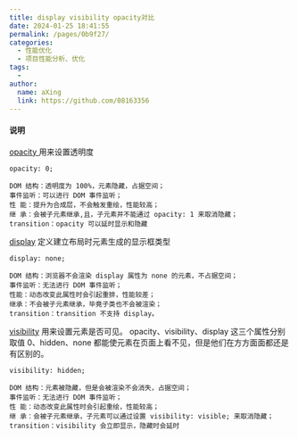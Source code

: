 ```yaml
---
title: display visibility opacity对比
date: 2024-01-25 18:41:55
permalink: /pages/0b9f27/
categories:
  - 性能优化
  - 项目性能分析、优化
tags:
  - 
author: 
  name: aXing
  link: https://github.com/08163356
---
```




#### 说明

[opacity ](https://link.segmentfault.com/?enc=JEfZTxCZuEc%2B01oL%2FIroMQ%3D%3D.1%2FnnaTFufcgk9FZ27d%2FNHzzCmX%2FjtVMffK0huyRA%2BtT8F98gsQsAOIY2XGRuACv0FRzMRNyZT40WmVDj6NvmaA%3D%3D)用来设置透明度

```
opacity: 0;

DOM 结构：透明度为 100%，元素隐藏，占据空间；
事件监听：可以进行 DOM 事件监听；
性 能：提升为合成层，不会触发重绘，性能较高；
继 承：会被子元素继承,且，子元素并不能通过 opacity: 1 来取消隐藏；
transition：opacity 可以延时显示和隐藏
```
<!-- more -->


[display](https://link.segmentfault.com/?enc=fKAk8FrsbBwjncG9pM1F1Q%3D%3D.R%2Bwe2cFIjLLKfRsfYoZL2%2Ba6jlF5qrY568mdXgU7rYml1Yucsz2dvndgAnCe5hL94aSwd2dqbKj%2FYYOwGVPEDw%3D%3D) 定义建立布局时元素生成的显示框类型

```
display: none;

DOM 结构：浏览器不会渲染 display 属性为 none 的元素，不占据空间；
事件监听：无法进行 DOM 事件监听；
性能：动态改变此属性时会引起重排，性能较差；
继承：不会被子元素继承，毕竟子类也不会被渲染；
transition：transition 不支持 display。
```

[visibility](https://link.segmentfault.com/?enc=prcEf8Tgafq0%2FuGzBeI7Mg%3D%3D.P2jVWLIwlMIC8eGkfO37oh44uwD0xvGdJV0hOi2aFC1soCURVQm9ZlUo4fhDgEl7nCxW96FCGhPffUHmQ7EHZg%3D%3D) 用来设置元素是否可见。
opacity、visibility、display 这三个属性分别取值 0、hidden、none 都能使元素在页面上看不见，但是他们在方方面面都还是有区别的。

```
visibility: hidden;

DOM 结构：元素被隐藏，但是会被渲染不会消失，占据空间；
事件监听：无法进行 DOM 事件监听；
性 能：动态改变此属性时会引起重绘，性能较高；
继 承：会被子元素继承，子元素可以通过设置 visibility: visible; 来取消隐藏；
transition：visibility 会立即显示，隐藏时会延时
```

